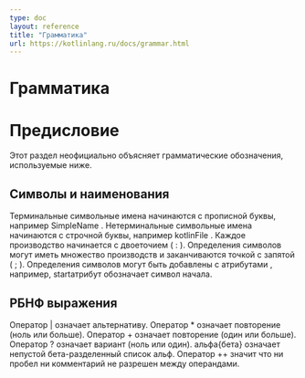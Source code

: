 ```yaml
---
type: doc
layout: reference
title: "Грамматика"
url: https://kotlinlang.ru/docs/grammar.html
---
```




# Грамматика
# Предисловие
<!-- This section informally explains the grammar notation used below. -->

Этот раздел неофициально объясняет грамматические обозначения, используемые ниже.

## Символы и наименования
<!-- Terminal symbol names start with an uppercase letter, e.g. SimpleName.
Nonterminal symbol names start with a lowercase letter, e.g. kotlinFile.
Each production starts with a colon (:).
Symbol definitions may have many productions and are terminated by a semicolon (;).
Symbol definitions may be prepended with attributes, e.g. start attribute denotes a start symbol. -->

Терминальные символьные имена начинаются с прописной буквы, например SimpleName . 
Нетерминальные символьные имена начинаются с строчной буквы, например kotlinFile . 
Каждое производство начинается с двоеточием ( : ). 
Определения символов могут иметь множество производств и заканчиваются точкой с запятой ( ; ). 
Определения символов могут быть добавлены с атрибутами , например, startатрибут обозначает символ начала.

## РБНФ выражения
<!--## EBNF expressions-->
Оператор | означает альтернативу.
Оператор * означает повторение (ноль или больше).
Оператор + означает повторение (один или больше).
Оператор ? означает вариант (ноль или один).
альфа{бета} означает непустой бета-разделенный список альф. 
Оператор ++ значит что ни пробел ни комментарий не разрешен между операндами.
<!--Operator | denotes alternative.
Operator * denotes iteration (zero or more).
Operator + denotes iteration (one or more).
Operator ? denotes option (zero or one).
alpha{beta} denotes a nonempty beta-separated list of alpha's. 
Operator ++ means that no space or comment is allowed between operands.-->

